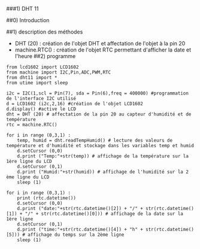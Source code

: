 ###1) DHT 11

##0) Introduction

##1) description des méthodes 
  - DHT (20) : création de l'objet DHT et affectation de l'objet à la pin 20
  - machine.RTC() : création de l'objet RTC permettant d'afficher la date et l'heure
##2) programme 
```
from lcd1602 import LCD1602
from machine import I2C,Pin,ADC,PWM,RTC
from dht11 import *
from utime import sleep

i2c = I2C(1,scl = Pin(7), sda = Pin(6),freq = 400000) #programmation de l'interface I2C utilisé
d = LCD1602 (i2c,2,16) #création de l'objet LCD1602
d.display() #active le LCD
dht = DHT (20) # affectation de la pin 20 au capteur d'humidité et de température
rtc = machine.RTC()

for i in range (0,3,1) :
    temp, humid = dht.readTempHumid() # lecture des valeurs de température et d'humidité et stockage dans les variables temp et humid
    d.setCursor (0,0)
    d.print ("Temp:"+str(temp)) # affichage de la température sur la 1ère ligne du LCD
    d.setCursor (0,1)
    d.print ("Humid:"+str(humid)) # affichage de l'humidité sur la 2 ème ligne du LCD
    sleep (1)
    
for i in range (0,3,1) :
    print (rtc.datetime())
    d.setCursor (0,0)
    d.print ("date:"+str(rtc.datetime()[2]) + "/" + str(rtc.datetime()[1]) + "/" + str(rtc.datetime()[0])) # affichage de la date sur la 1ère ligne
    d.setCursor (0,1)
    d.print ("time:"+str(rtc.datetime()[4]) + "h" + str(rtc.datetime()[5])) # affichage du temps sur la 2ème ligne
    sleep (1)
```
